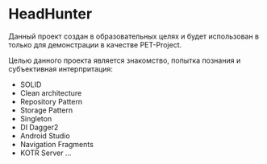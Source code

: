 # HeadHunter 
Данный проект создан в образовательных целях 
и будет использован в только для демонстрации в качестве PET-Project.

Целью данного проекта является знакомство, 
попытка познания и субъективная интерпритация:

* SOLID
* Clean architecture
* Repository Pattern
* Storage Pattern
* Singleton
* DI Dagger2
* Android Studio
* Navigation Fragments
* KOTR Server
...
